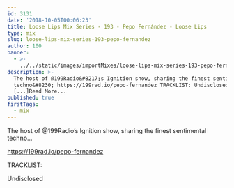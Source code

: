 ```yaml
---
id: 3131
date: '2018-10-05T00:06:23'
title: Loose Lips Mix Series - 193 - Pepo Fernández - Loose Lips
type: mix
slug: loose-lips-mix-series-193-pepo-fernandez
author: 100
banner:
  - >-
    ../../static/images/importMixes/loose-lips-mix-series-193-pepo-fernandez/image3131.jpeg
description: >-
  The host of @199Radio&#8217;s Ignition show, sharing the finest sentimental
  techno&#8230; https://199rad.io/pepo-fernandez TRACKLIST: Undisclosed
  [...]Read More...
published: true
firstTags:
  - mix
---
```

The host of @199Radio’s Ignition show, sharing the finest sentimental techno…

  
https://199rad.io/pepo-fernandez

TRACKLIST:

Undisclosed